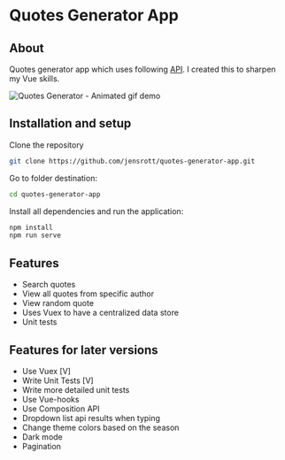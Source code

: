 # Quotes Generator App

## About

Quotes generator app which uses following [API](https://pprathameshmore.github.io/QuoteGarden/).
I created this to sharpen my Vue skills.

![Quotes Generator - Animated gif demo](demo/demo.gif)

## Installation and setup

Clone the repository 

```sh
git clone https://github.com/jensrott/quotes-generator-app.git
```

Go to folder destination:

```sh
cd quotes-generator-app
```

Install all dependencies and run the application:

```sh
npm install
npm run serve
```

## Features

* Search quotes
* View all quotes from specific author
* View random quote
* Uses Vuex to have a centralized data store
* Unit tests

## Features for later versions

* Use Vuex [V]
* Write Unit Tests [V]
* Write more detailed unit tests
* Use Vue-hooks 
* Use Composition API
* Dropdown list api results when typing
* Change theme colors based on the season
* Dark mode
* Pagination